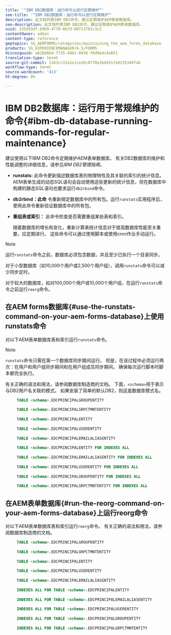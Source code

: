 ```yaml
---
title: '"IBM DB2数据库：运行命令以进行定期维护”'
seo-title: '"IBM DB2数据库：运行命令以进行定期维护”'
description: 此文档列表IBM DB2命令，建议定期维护AEM表单数据库。
seo-description: 此文档列表IBM DB2命令，建议定期维护AEM表单数据库。
uuid: 235d59df-b9b9-4770-8b7d-00713701c3c2
contentOwner: admin
content-type: reference
geptopics: SG_AEMFORMS/categories/maintaining_the_aem_forms_database
products: SG_EXPERIENCEMANAGER/6.5/FORMS
discoiquuid: a62b68b4-7735-49b1-8938-f0d9e4c4a051
translation-type: tm+mt
source-git-commit: 1343cc33a1e1ce26c0770a3b49317e82353497ab
workflow-type: tm+mt
source-wordcount: '413'
ht-degree: 0%

---
```



# IBM DB2数据库：运行用于常规维护的命令{#ibm-db-database-running-commands-for-regular-maintenance}

建议使用以下IBM DB2命令定期维护AEM表单数据库。 有关DB2数据库的维护和性能调整的详细信息，请参见&#x200B;*IBM DB2管理指南*。

* **runstats:** 此命令更新描述数据库表的物理特性及其关联的索引的统计信息。AEM表单生成的动态SQL语句会自动使用这些更新的统计信息，但在数据库中构建的静态SQL语句也要求运行`db2rbind`命令。
* **db2rbind：此命** 令重新绑定数据库中的所有包。运行`runstats`实用程序后，使用此命令重新验证数据库中的所有包。
* **重组表或索引：** 此命令检查是否需要重组某些表和索引。

   随着数据库的增长和变化，重新计算表统计信息对于提高数据库性能至关重要，应定期进行。 这些命令可以通过使用脚本或使用cron作业手动运行。

>[!NOTE]
>
>运行`runstats`命令之前，数据库必须包含数据，并且至少已执行一个目录同步。

对于小型数据库（如10,000个用户或2,500个用户组），调用`runstats`命令可以减少同步定时。

对于较大的数据库，如对100,000个用户或10,000个用户组，在运行`runstats`命令之前运行`reorg`命令。

## 在AEM forms数据库{#use-the-runstats-command-on-your-aem-forms-database}上使用runstats命令

对以下AEM表单数据库表和索引运行`runstats`命令。

>[!NOTE]
>
>`runstats`命令只需在第一个数据库同步期间运行。 但是，在该过程中必须运行两次：在用户和用户组同步期间和在用户组成员同步期间。 确保每次运行脚本时脚本都完全执行。

有关正确的语法和用法，请参阅数据库制造商的文档。 下面，`<schema>`用于表示与DB2用户名关联的模式。 如果安装了简单的默认DB2，则这是数据库模式名。

```sql
     TABLE <schema>.EDCPRINCIPALGROUPENTITY
 
     TABLE <schema>.EDCPRINCIPALGRPCTMNTENTITY
 
     TABLE <schema>.EDCPRINCIPALENTITY
 
     TABLE <schema>.EDCPRINCIPALUSERENTITY
 
     TABLE <schema>.EDCPRINCIPALEMAILALIASENTITY
 
     TABLE <schema>.EDCPRINCIPALENTITY FOR INDEXES ALL
 
     TABLE <schema>.EDCPRINCIPALEMAILALIASENTITY FOR INDEXES ALL
 
     TABLE <schema>.EDCPRINCIPALUSERENTITY FOR INDEXES ALL
 
     TABLE <schema>.EDCPRINCIPALGROUPENTITY FOR INDEXES ALL
 
     TABLE <schema>.EDCPRINCIPALGRPCTMNTENTITY FOR INDEXES ALL
```

## 在AEM表单数据库{#run-the-reorg-command-on-your-aem-forms-database}上运行reorg命令

对以下AEM表单数据库表和索引运行`reorg`命令。 有关正确的语法和用法，请参阅数据库制造商的文档。

```sql
     TABLE <schema>.EDCPRINCIPALGROUPENTITY
 
     TABLE <schema>.EDCPRINCIPALGRPCTMNTENTITY
 
     TABLE <schema>.EDCPRINCIPALENTITY
 
     TABLE <schema>.EDCPRINCIPALUSERENTITY
 
     TABLE <schema>.EDCPRINCIPALEMAILALIASENTITY
 
     INDEXES ALL FOR TABLE <schema>.EDCPRINCIPALENTITY
 
     INDEXES ALL FOR TABLE <schema>.EDCPRINCIPALEMAILALIASENTITY
 
     INDEXES ALL FOR TABLE <schema>.EDCPRINCIPALUSERENTITY
 
     INDEXES ALL FOR TABLE <schema>.EDCPRINCIPALGROUPENTITY
 
     INDEXES ALL FOR TABLE <schema>.EDCPRINCIPALGRPCTMNTENTITY
```

